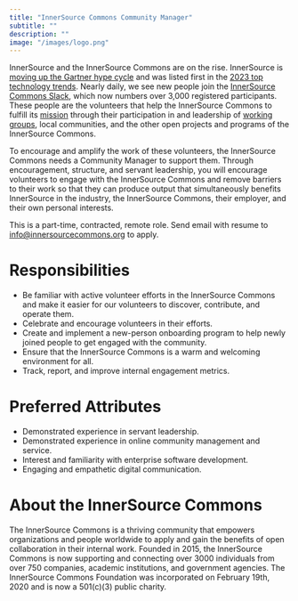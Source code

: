 ```yaml
---
title: "InnerSource Commons Community Manager"
subtitle: ""
description: ""
image: "/images/logo.png"
---
```


InnerSource and the InnerSource Commons are on the rise.  InnerSource is [moving up the Gartner hype cycle](https://www.gartner.com/en/newsroom/press-releases/2023-11-28-gartner-hype-cycle-shows-ai-practices-and-platform-engineering-will-reach-mainstream-adoption-in-software-engineering-in-two-to-five-years?mc_cid=0fc03067bf&mc_eid=d4411f3314) and was listed first in the [2023 top technology trends](https://www.gartner.com/en/newsroom/press-releases/gartner-identifies-the-top-strategic-technology-trends-in-software-engineering-trends-for-2023).  Nearly daily, we see new people join the [InnerSource Commons Slack](https://innersourcecommons.org/slack), which now numbers over 3,000 registered participants.  These people are the volunteers that help the InnerSource Commons to fulfill its [mission](https://innersourcecommons.org/about/) through their participation in and leadership of [working groups](https://innersourcecommons.org/community/), local communities, and the other open projects and programs of the InnerSource Commons.


To encourage and amplify the work of these volunteers, the InnerSource Commons needs a Community Manager to support them.  Through encouragement, structure, and servant leadership, you will encourage volunteers to engage with the InnerSource Commons and remove 	barriers to their work so that they can produce output that simultaneously benefits InnerSource in the industry, the InnerSource Commons, their employer, and their own personal interests.


This is a part-time, contracted, remote role.  Send email with resume to info@innersourcecommons.org to apply.

# Responsibilities

* Be familiar with active volunteer efforts in the InnerSource Commons and make it easier for our volunteers to discover, contribute, and operate them.
* Celebrate and encourage volunteers in their efforts.
* Create and implement a new-person onboarding program to help newly joined people to get engaged with the community.
* Ensure that the InnerSource Commons is a warm and welcoming environment for all.
* Track, report, and improve internal engagement metrics.

# Preferred Attributes

* Demonstrated experience in servant leadership.
* Demonstrated experience in online community management and service.
* Interest and familiarity with enterprise software development.
* Engaging and empathetic digital communication.


# About the InnerSource Commons
The InnerSource Commons is a thriving community that empowers organizations and people worldwide to apply and gain the benefits of open collaboration in their internal work. Founded in 2015, the InnerSource Commons is now supporting and connecting over 3000 individuals from over 750 companies, academic institutions, and government agencies. The InnerSource Commons Foundation was incorporated on February 19th, 2020 and is now a 501(c)(3) public charity.
